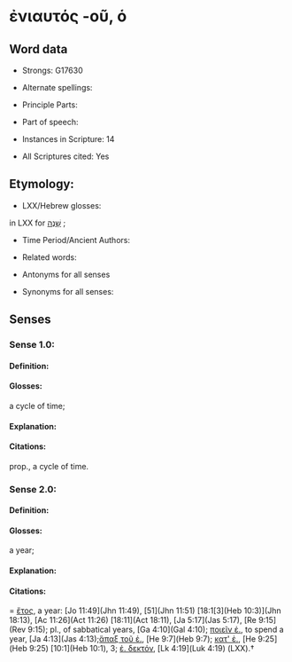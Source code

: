 # ἐνιαυτός -οῦ, ὁ

<!-- Status: S2=NeedsEdits -->
<!-- Lexica used for edits:   -->

## Word data

* Strongs: G17630

* Alternate spellings:



* Principle Parts: 


* Part of speech: 


* Instances in Scripture: 14

* All Scriptures cited: Yes

## Etymology: 


* LXX/Hebrew glosses: 

in LXX for [שָׁנֶה](//en-uhl/H8141) ; 

* Time Period/Ancient Authors: 


* Related words: 

* Antonyms for all senses

* Synonyms for all senses: 


## Senses 


### Sense  1.0: 

#### Definition: 

#### Glosses: 

a cycle of time; 

#### Explanation: 


#### Citations: 

prop., a cycle of time. 

### Sense  2.0: 

#### Definition: 

#### Glosses: 

a year; 

#### Explanation: 


#### Citations: 

= [ἔτος](), a year: [Jo 11:49](Jhn 11:49), [51](Jhn 11:51) [18:1[3](Heb 10:3)](Jhn 18:13), [Ac 11:26](Act 11:26) [18:11](Act 18:11), [Ja 5:17](Jas 5:17), [Re 9:15](Rev 9:15); pl., of sabbatical years, [Ga 4:10](Gal 4:10); [ποιεῖν ἐ.](), to spend a year, [Ja 4:13](Jas 4:13);[ἅπαξ τοῦ ἐ.](), [He 9:7](Heb 9:7); [κατ' ἐ.](), [He 9:25](Heb 9:25) [10:1](Heb 10:1), 3; [ἐ. δεκτόν](), [Lk 4:19](Luk 4:19) (LXX).†
